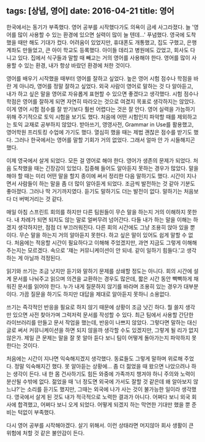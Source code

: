tags: [상념, 영어]
date: 2016-04-21
title: 영어
---
한국에서는 동기가 부족했다. 영어 공부를 시작했다가도 의욕이 금세 사그라졌다. 늘 '영어를 많이 사용할 수 있는 환경에 있으면 실력이 많이 늘 텐데...' 푸념했다. 영국에 도착했을 때만 해도 기대가 컸다. 어려움이 있었지만, 휴대폰도 개통했고, 집도 구했고, 은행 계좌도 만들었고, 큰 아이 학교도 등록했다. 아이들 데리고 병원에도 갔었고, 회사도 다니고 있다. 집에서 식구들과 말할 때 빼고는 거의 영어를 사용해야 한다. 영어를 많이 사용할 수 있는 환경, 내가 항상 바랐던 환경에 처한 것이다.
<!--more-->

영어를 배우기 시작했을 때부터 영어를 잘하고 싶었다. 높은 영어 시험 점수나 학점을 바란 게 아니라, 영어를 정말 잘하고 싶었다. 외국 사람이 영어로 말하는 것 다 알아듣고, 내가 하고 싶은 말을 영어로 자유롭게 표현할 수 있으면 좋겠다고 생각했다. 시험 점수나 학점은 영어를 잘하게 되면 자연히 따라오는 것으로 여겼지 목표로 생각하지는 않았다. 이게 영어 시험 점수를 잘 받기보다 훨씬 어렵다는 것은 잘 안다. 영어 실력을 가늠하기 위해 주기적으로 토익 시험을 보기도 했다. 처음에 어떤 시험인지 파악할 때를 제외하고는 토익 교재로 공부하지 않았다. 받아쓰기, 영영사전, Grammar in Use를 활용했고, 영어학원 프리토킹 수업에 가기도 했다. 열심히 했을 때는 제법 괜찮은 점수를 받기도 했다. 그러나 한국에서는 영어를 말할 기회가 거의 없었다. 그래서 얼마 안 가 시들해지곤 했다.

이제 영국에서 살게 되었다. 모든 걸 영어로 해야 한다. 영어가 생존의 문제가 되었다. 처음 도착했을 때는 긴장감이 있었다. 집중해 들어도 알아듣지 못하는 경우가 많았다. 말을 해야 할 때는 미리 어떤 말을 할지 종이에 써서 정리한 다음 말하기도 했다. 시간이 지나면서 사람들이 하는 말을 좀 더 많이 알아듣게 되었다. 조금씩 발전하는 것 같아 기분도 좋아졌다. 그러나 딱 거기까지였다. 듣기도 말하기도 더는 발전이 없다. 말하기는 처음보다 더 버벅거리는 것 같다.

매일 아침 스프린트 회의를 하지만 다른 팀원들이 무슨 말을 하는지 거의 이해하지 못한다. 내 차례가 되면 되지도 않는 말로 얼버무려 넘어간다. 다들 내가 하는 말을 이해는 하겠지 생각하지만, 점점 더 부끄러워진다. 다른 회의 시간에도 그냥 조용히 앉아 있을 뿐이다. 무슨 말을 하는지 거의 알아듣지 못한다. 하고 싶은 말이 있어도 쉽게 말할 수 없다. 처음에는 적응할 시간이 필요하다고 이해해 주었겠지만, 과연 지금도 그렇게 이해해 주는지는 모르겠다. 속으로 '쟤는 커뮤니케이션이 안 되네. 같이 일하기 힘들다.'고 생각하는 게 아닐까 걱정된다.

읽기와 쓰기는 조금 낫지만 듣기와 말하기 문제를 상쇄할 정도는 아니다. 회의 시간에 설계 문서를 나눠주고 읽으며 의견을 교환하는 경우도 많은데, 짧은 시간 동안 빽빽하게 채워진 문서를 읽어야 한다. 누가 내게 질문하지 않기를 바라며 조용히 있는 경우가 대부분이다. 가끔 질문을 하기도 하지만 대답을 제대로 알아듣지 못하니 소용없다.

쓰기는 즉각적인 반응을 필요로 하지 않기 때문에 상황이 조금 낫긴 하다. 뭘 쓸지 생각만 있으면 사전 찾아가며 그럭저럭 문서를 작성할 수 있다. 최근 팀에서 사용할 간단한 라이브러리를 만들고 문서 작업을 했는데, 반응이 나쁘지 않았다. 그렇다면 말하는 대신 글로 써서 커뮤니케이션을 하면 되지 않을까 생각할 수도 있겠지만, 그렇게 될 리가 없지 않은가. 제일 큰 문제는 말을 잘 못 알아 듣다 보니 팀이 어떻게 돌아가는지 파악하지 못한다는 것이다.

처음에는 시간이 지나면 익숙해지겠지 생각했다. 동료들도 그렇게 말하며 위로해 주었다. 정말 익숙해지긴 했다. 못 알아듣는 상황에... 좀 더 젊었을 때 왔으면 나았으려나 하는 생각이 든다. 내 한 몸 건사하기도 힘든 와중에 가족까지 챙겨야 하니 주의와 노력이 분산될 수밖에 없다. 젊었을 때 '너 정도면 외국에 가서도 잘할 것 같은데 왜 알아보지 않느냐?'는 소리를 듣기도 했지만, 그때는 외국에 나가 사는 것이 불가능한 일이라 생각했다. 영국에서 살게 된 것도 내가 적극적으로 노력한 결과가 아니다. 어쩌다 보니 외국 회사에 합격했고, 어쩌다 보니 오게 되었다. 어떻게 되겠지 하는 막연한 기대만 했을 뿐 준비는 턱없이 부족했다.

다시 영어 공부를 시작해야겠다. 살기 위해서. 이런 상태라면 머지않아 회사 생활이 큰 위험에 처할 것 같은 불안감이 든다.
